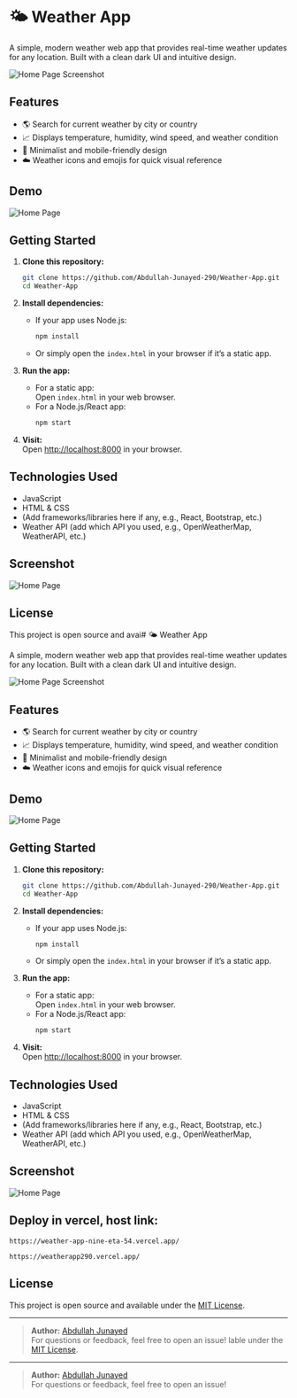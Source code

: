 # 🌤️ Weather App

A simple, modern weather web app that provides real-time weather updates for any location. Built with a clean dark UI and intuitive design.

![Home Page Screenshot](image1)

## Features

- 🌎 Search for current weather by city or country
- 📈 Displays temperature, humidity, wind speed, and weather condition
- 🎨 Minimalist and mobile-friendly design
- ☁️ Weather icons and emojis for quick visual reference

## Demo

![Home Page](image1)

## Getting Started

1. **Clone this repository:**
   ```bash
   git clone https://github.com/Abdullah-Junayed-290/Weather-App.git
   cd Weather-App
   ```

2. **Install dependencies:**
   - If your app uses Node.js:
     ```bash
     npm install
     ```
   - Or simply open the `index.html` in your browser if it’s a static app.

3. **Run the app:**
   - For a static app:  
     Open `index.html` in your web browser.
   - For a Node.js/React app:  
     ```bash
     npm start
     ```

4. **Visit:**  
   Open [http://localhost:8000](http://localhost:8000) in your browser.

## Technologies Used

- JavaScript
- HTML & CSS
- (Add frameworks/libraries here if any, e.g., React, Bootstrap, etc.)
- Weather API (add which API you used, e.g., OpenWeatherMap, WeatherAPI, etc.)

## Screenshot

![Home Page](image1)

## License

This project is open source and avai# 🌤️ Weather App

A simple, modern weather web app that provides real-time weather updates for any location. Built with a clean dark UI and intuitive design.

![Home Page Screenshot](image1)

## Features

- 🌎 Search for current weather by city or country
- 📈 Displays temperature, humidity, wind speed, and weather condition
- 🎨 Minimalist and mobile-friendly design
- ☁️ Weather icons and emojis for quick visual reference

## Demo

![Home Page](image1)

## Getting Started

1. **Clone this repository:**
   ```bash
   git clone https://github.com/Abdullah-Junayed-290/Weather-App.git
   cd Weather-App
   ```

2. **Install dependencies:**
   - If your app uses Node.js:
     ```bash
     npm install
     ```
   - Or simply open the `index.html` in your browser if it’s a static app.

3. **Run the app:**
   - For a static app:  
     Open `index.html` in your web browser.
   - For a Node.js/React app:  
     ```bash
     npm start
     ```

4. **Visit:**  
   Open [http://localhost:8000](http://localhost:8000) in your browser.

## Technologies Used

- JavaScript
- HTML & CSS
- (Add frameworks/libraries here if any, e.g., React, Bootstrap, etc.)
- Weather API (add which API you used, e.g., OpenWeatherMap, WeatherAPI, etc.)

## Screenshot

![Home Page](image1)

## Deploy in vercel, host link: 
```
https://weather-app-nine-eta-54.vercel.app/
```
```
https://weatherapp290.vercel.app/
```

## License

This project is open source and available under the [MIT License](LICENSE).

---

> **Author:** [Abdullah Junayed](https://github.com/Abdullah-Junayed-290)  
> For questions or feedback, feel free to open an issue!
lable under the [MIT License](LICENSE).

---

> **Author:** [Abdullah Junayed](https://github.com/Abdullah-Junayed-290)  
> For questions or feedback, feel free to open an issue!
